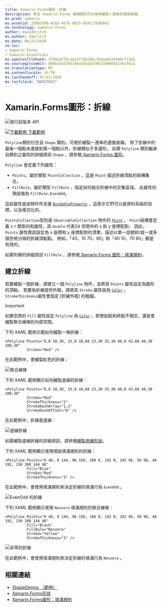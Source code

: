 ```yaml
---
title: Xamarin.Forms圖形：折線
description: 聚合 Xamarin.Forms 線條類別可以用來繪製一連串的連接直線。
ms.prod: xamarin
ms.assetid: 15D02690-AC03-457E-8815-8E4C17E4D642
ms.technology: xamarin-forms
author: davidbritch
ms.author: dabritch
ms.date: 06/21/2020
no-loc:
- Xamarin.Forms
- Xamarin.Essentials
ms.openlocfilehash: 2f00daff6cada3f74b2dbcf6daa8245b80cf13eb
ms.sourcegitcommit: 008bcbd37b6c96a7be2baf0633d066931d41f61a
ms.translationtype: MT
ms.contentlocale: zh-TW
ms.lasthandoff: 07/22/2020
ms.locfileid: "86937653"
---
```

# <a name="xamarinforms-shapes-polyline"></a>Xamarin.Forms圖形：折線

![發行前版本 API](~/media/shared/preview.png "此 API 目前是發行前版本")

[![下載範例](~/media/shared/download.png) 下載範例](https://docs.microsoft.com/samples/xamarin/xamarin-forms-samples/userinterface-shapesdemos/)

`Polyline`類別衍生自 `Shape` 類別，可用於繪製一連串的連接直線。 除了折線中的最後一個點未連接到第一個點以外，折線類似于多邊形。 如需 `Polyline` 類別繼承自類別之屬性的詳細資訊 `Shape` ，請參閱[ Xamarin.Forms 圖形](index.md)。

`Polyline` 會定義下列屬性：

- `Points`，屬於類型 `PointCollection` ，這是 `Point` 描述折線頂點的結構集合。
- `FillRule`，屬於類型 `FillRule` ，指定如何結合折線中的交集區域。 此屬性的預設值為 `FillRule.EvenOdd`。

這些屬性是由物件所支援 [`BindableProperty`](xref:Xamarin.Forms.BindableProperty) ，這表示它們可以是資料系結的目標，以及樣式化的。

`PointsCollection`型別是 `ObservableCollection` 物件的 [`Point`](xref:Xamarin.Forms.Point) 。 `Point`結構會定義 `X` `Y` 類型的和屬性，其 `double` 代表2d 空間中的 x 和 y 座標配對。 因此， `Points` 屬性應該設定為 x 座標和 y 座標配對的清單，描述以單一逗號和/或一或多個空格分隔的折線頂點點。 例如，「40，10 70，80」和「40 10，70 80」都是有效的。

如需列舉的詳細資訊 `FillRule` ，請參閱[ Xamarin.Forms 圖形：填滿規則](fillrules.md)。

## <a name="create-a-polyline"></a>建立折線

若要繪製一個折線，請建立一個 `Polyline` 物件，並將其 `Points` 屬性設定為圖形的頂點。 若要為折線提供外框，請將其 `Stroke` 屬性設為 [`Color`](xref:Xamarin.Forms.Color) 。 `StrokeThickness`屬性會指定 [折線外框] 的粗細。

> [!IMPORTANT]
> 如果您將的 `Fill` 屬性設定 `Polyline` 為 [`Color`](xref:Xamarin.Forms.Color) ，即使起點和終點不相交，還是會繪製聚合線條的內部空間。

下列 XAML 範例示範如何繪製一條折線：

```xaml
<Polyline Points="0,0 10,30, 15,0 18,60 23,30 35,30 40,0 43,60 48,30 100,30"
          Stroke="Red" />
```

在此範例中，會繪製紅色的折線：

![聚合線條](polyline-images/stroke.png "聚合線條")

下列 XAML 範例顯示如何繪製虛線的折線：

```xaml
<Polyline Points="0,0 10,30, 15,0 18,60 23,30 35,30 40,0 43,60 48,30 100,30"
          Stroke="Red"
          StrokeThickness="2"
          StrokeDashArray="1,1"
          StrokeDashOffset="6" />
```

在此範例中，折線是虛線：

![虛線折線](polyline-images/dashed.png "虛線折線")

如需繪製虛線折線的詳細資訊，請參閱[繪製虛線形狀](index.md#draw-dashed-shapes)。

下列 XAML 範例顯示使用預設填滿規則的折線：

```xaml
<Polyline Points="0 48, 0 144, 96 150, 100 0, 192 0, 192 96, 50 96, 48 192, 150 200 144 48"
          Fill="Blue"
          Stroke="Red"
          StrokeThickness="3" />
```

在此範例中，會使用填滿規則來決定折線的填滿行為 `EvenOdd` 。

![EvenOdd 的折線](polyline-images/evenodd.png "EvenOdd polyine")

下列 XAML 範例顯示使用 `Nonzero` 填滿規則的聚合線條：

```xaml
<Polyline Points="0 48, 0 144, 96 150, 100 0, 192 0, 192 96, 50 96, 48 192, 150 200 144 48"
          Fill="Black"
          FillRule="Nonzero"
          Stroke="Yellow"
          StrokeThickness="3" />
```

![非零的折線](polyline-images/nonzero.png "非零的折線")

在此範例中，會使用填滿規則來決定折線的填滿行為 `Nonzero` 。

## <a name="related-links"></a>相關連結

- [ShapeDemos （範例）](https://docs.microsoft.com/samples/xamarin/xamarin-forms-samples/userinterface-shapesdemos/)
- [Xamarin.Forms形狀](index.md)
- [Xamarin.Forms圖形：填滿規則](fillrules.md)
